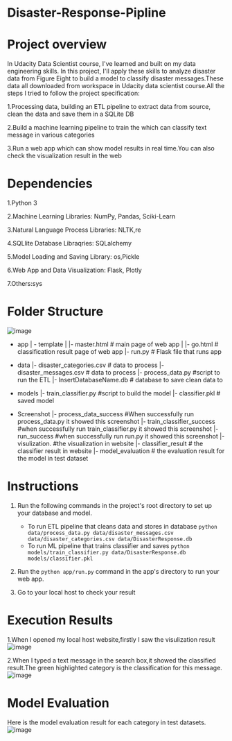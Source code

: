 # Disaster-Response-Pipline
# Project overview
In Udacity Data Scientist course, I've learned and built on my data engineering skills. In this project, I'll apply these skills to analyze disaster data from Figure Eight to build a model to classify disaster messages.These data all downloaded from workspace in Udacity data scientist course.All the steps I tried to follow the project specification:

1.Processing data, building an ETL pipeline to extract data from source, clean the data and save them in a SQLite DB

2.Build a machine learning pipeline to train the which can classify text message in various categories

3.Run a web app which can show model results in real time.You can also check the visualization result in the web

# Dependencies
1.Python 3

2.Machine Learning Libraries: NumPy, Pandas, Sciki-Learn

3.Natural Language Process Libraries: NLTK,re

4.SQLlite Database Libraqries: SQLalchemy

5.Model Loading and Saving Library: os,Pickle

6.Web App and Data Visualization: Flask, Plotly

7.Others:sys

# Folder Structure
![image](https://user-images.githubusercontent.com/30916036/137128224-3b4af8f6-c4ad-46f1-941a-d85201c2d29d.png)

- app
| - template
| |- master.html  # main page of web app
| |- go.html  # classification result page of web app
|- run.py  # Flask file that runs app

- data
|- disaster_categories.csv  # data to process 
|- disaster_messages.csv  # data to process
|- process_data.py     #script to run the ETL
|- InsertDatabaseName.db   # database to save clean data to

- models
|- train_classifier.py   #script to build the model
|- classifier.pkl  # saved model 


- Screenshot
|- process_data_success   #When successfully run process_data.py it showed this screenshot
|- train_classifier_success  #when successfully run train_classifier.py it showed this screenshot
|- run_success #when successfully run run.py it showed this screenshot
|- visulization.   #the visualization in website
|- classifier_result  # the classifier result in website
|- model_evaluation # the evaluation result for the model in test dataset

# Instructions
1. Run the following commands in the project's root directory to set up your database and model.
   - To run ETL pipeline that cleans data and stores in database
        `python data/process_data.py data/disaster_messages.csv data/disaster_categories.csv data/DisasterResponse.db`
   - To run ML pipeline that trains classifier and saves
        `python models/train_classifier.py data/DisasterResponse.db models/classifier.pkl`

2. Run the `python app/run.py` command in the app's directory to run your web app.

3. Go to your local host to check your result

# Execution Results
1.When I opened my local host website,firstly I saw the visulization result
![image](https://user-images.githubusercontent.com/30916036/137123772-14d56925-2fea-4674-a5a5-9fb5cfec05f9.png)

2.When I typed a text message in the search box,it showed the classified result.The green highlighted category is the classification for this message.
![image](https://user-images.githubusercontent.com/30916036/137123945-c685fecd-0da6-4678-a32b-0ebde491cdae.png)

# Model Evaluation
Here is the model evaluation result for each category in test datasets.
![image](https://user-images.githubusercontent.com/30916036/137124192-2a55673f-1f5d-426f-a747-93d7ed8e2af8.png)

